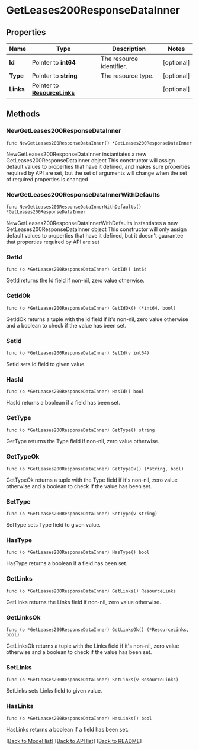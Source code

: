 # GetLeases200ResponseDataInner

## Properties

Name | Type | Description | Notes
------------ | ------------- | ------------- | -------------
**Id** | Pointer to **int64** | The resource identifier. | [optional] 
**Type** | Pointer to **string** | The resource type. | [optional] 
**Links** | Pointer to [**ResourceLinks**](ResourceLinks.md) |  | [optional] 

## Methods

### NewGetLeases200ResponseDataInner

`func NewGetLeases200ResponseDataInner() *GetLeases200ResponseDataInner`

NewGetLeases200ResponseDataInner instantiates a new GetLeases200ResponseDataInner object
This constructor will assign default values to properties that have it defined,
and makes sure properties required by API are set, but the set of arguments
will change when the set of required properties is changed

### NewGetLeases200ResponseDataInnerWithDefaults

`func NewGetLeases200ResponseDataInnerWithDefaults() *GetLeases200ResponseDataInner`

NewGetLeases200ResponseDataInnerWithDefaults instantiates a new GetLeases200ResponseDataInner object
This constructor will only assign default values to properties that have it defined,
but it doesn't guarantee that properties required by API are set

### GetId

`func (o *GetLeases200ResponseDataInner) GetId() int64`

GetId returns the Id field if non-nil, zero value otherwise.

### GetIdOk

`func (o *GetLeases200ResponseDataInner) GetIdOk() (*int64, bool)`

GetIdOk returns a tuple with the Id field if it's non-nil, zero value otherwise
and a boolean to check if the value has been set.

### SetId

`func (o *GetLeases200ResponseDataInner) SetId(v int64)`

SetId sets Id field to given value.

### HasId

`func (o *GetLeases200ResponseDataInner) HasId() bool`

HasId returns a boolean if a field has been set.

### GetType

`func (o *GetLeases200ResponseDataInner) GetType() string`

GetType returns the Type field if non-nil, zero value otherwise.

### GetTypeOk

`func (o *GetLeases200ResponseDataInner) GetTypeOk() (*string, bool)`

GetTypeOk returns a tuple with the Type field if it's non-nil, zero value otherwise
and a boolean to check if the value has been set.

### SetType

`func (o *GetLeases200ResponseDataInner) SetType(v string)`

SetType sets Type field to given value.

### HasType

`func (o *GetLeases200ResponseDataInner) HasType() bool`

HasType returns a boolean if a field has been set.

### GetLinks

`func (o *GetLeases200ResponseDataInner) GetLinks() ResourceLinks`

GetLinks returns the Links field if non-nil, zero value otherwise.

### GetLinksOk

`func (o *GetLeases200ResponseDataInner) GetLinksOk() (*ResourceLinks, bool)`

GetLinksOk returns a tuple with the Links field if it's non-nil, zero value otherwise
and a boolean to check if the value has been set.

### SetLinks

`func (o *GetLeases200ResponseDataInner) SetLinks(v ResourceLinks)`

SetLinks sets Links field to given value.

### HasLinks

`func (o *GetLeases200ResponseDataInner) HasLinks() bool`

HasLinks returns a boolean if a field has been set.


[[Back to Model list]](../README.md#documentation-for-models) [[Back to API list]](../README.md#documentation-for-api-endpoints) [[Back to README]](../README.md)


